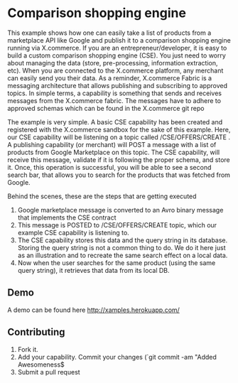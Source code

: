 Comparison shopping engine
=============

This example shows how one can easily take a list of products from a marketplace API like Google and publish it to a comparison shopping engine running via X.commerce. If you are an entrepreneur/developer, it is easy to build a custom comparison shopping engine (CSE). You just need to worry about managing the data (store, pre-processing, information extraction, etc). When you are connected to the X.commerce platform, any merchant can easily send you their data. As a reminder, X.commerce Fabric is a messaging architecture that allows publishing and subscribing to approved topics. In simple terms, a capability is something that sends and receives messages from the X.commerce fabric. The messages have to adhere to approved schemas which can be found in the X.commerce git repo

The example is very simple. A basic CSE capability has been created and registered with the X.commerce sandbox for the sake of this example. Here, our CSE capability will be listening on a topic called /CSE/OFFERS/CREATE . A publishing capability (or merchant) will POST a message with a list of products from Google Marketplace on this topic. The CSE capability, will receive this message, validate if it is following the proper schema, and store it. Once, this operation is successful, you will be able to see a second search bar, that allows you to search for the products that was fetched from Google.

Behind the scenes, these are the steps that are getting executed

1. Google marketplace message is converted to an Avro binary message that implements the CSE contract
2. This message is POSTED to /CSE/OFFERS/CREATE topic, which our example CSE capability is listening to.
3. The CSE capability stores this data and the query string in its database. Storing the query string is not a common thing to do. We do it here just as an illustration and to recreate the same search effect on a local data.
4. Now when the user searches for the same product (using the same query string), it retrieves that data from its local DB.

Demo
-------
A demo can be found here http://xamples.herokuapp.com/


Contributing
------------

1. Fork it.
2. Add your capability. Commit your changes (`git commit -am "Added Awesomeness$
3. Submit a pull request                            

